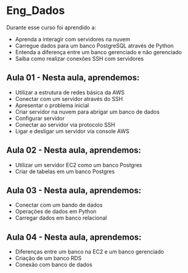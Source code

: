 # Eng_Dados
Durante esse curso foi aprendido a:
- Aprenda a interagir com servidores na nuvem
- Carregue dados para um banco PostgreSQL através de Python
- Entenda a diferença entre um banco gerenciado e não gerenciado
- Saiba como realizar conexões SSH com servidores

## Aula 01 - Nesta aula, aprendemos:

- Utilizar a estrutura de redes básica da AWS
- Conectar com um servidor através do SSH
- Apresentar o problema inicial
- Criar servidor na nuvem para abrigar um banco de dados
- Configurar servidor
- Conectar ao servidor via protocolo SSH
- Ligar e desligar um servidor via console AWS

## Aula 02 - Nesta aula, aprendemos:

- Utilizar um servidor EC2 como um banco Postgres
- Criar de tabelas em um banco Postgres

## Aula 03 - Nesta aula, aprendemos:

- Conectar com um bando de dados
- Operações de dados em Python
- Carregar dados em banco relacional

## Aula 04 - Nesta aula, aprendemos:

- Diferenças entre um banco na EC2 e um banco gerenciado
- Criação de um banco RDS
- Conexão com banco de dados
